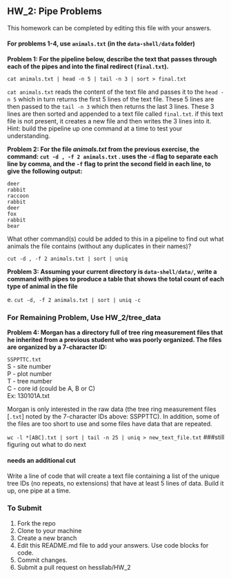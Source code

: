 
## HW_2: Pipe Problems  
This homework can be completed by editing this file with your answers.

#### For problems 1-4, use `animals.txt` (in the `data-shell/data` folder)  

__Problem 1: For the pipeline below, describe the text that passes through each of the pipes and into the final redirect (`final.txt`).__

`cat animals.txt | head -n 5 | tail -n 3 | sort > final.txt`

`cat animals.txt` reads the content of the text file and passes it to the `head -n 5` which in turn returns the first 5 lines of the text file. These 5 lines are then passed to the `tail -n 3` which then returns the last 3 lines. These 3 lines are then sorted and appended to a text file called `final.txt`. if this text file is not present, it creates a new file and then writes the 3 lines into it.
Hint: build the pipeline up one command at a time to test your understanding.

__Problem 2: For the file _animals.txt_ from the previous exercise, the command:
`cut -d , -f 2 animals.txt` . 
uses the `-d` flag to separate each line by comma, and the `-f` flag to print the second field in each line, to give the following output:__
```
deer
rabbit
raccoon
rabbit
deer
fox
rabbit
bear
```
What other command(s) could be added to this in a pipeline to find out what animals the file contains (without any duplicates in their names)? 

`cut -d , -f 2 animals.txt | sort | uniq`

__Problem 3: Assuming your current directory is `data-shell/data/`, write a command with pipes to produce a table that shows the total count of each type of animal in the file__
 
e.	`cut -d, -f 2 animals.txt | sort | uniq -c`   

### For Remaining Problem, Use HW_2/tree_data  

__Problem 4: Morgan has a directory full of tree ring measurement files that he inherited from a previous student who was poorly organized. The files are organized by a 7-character ID:__

`SSPPTTC.txt`  
S - site number  
P - plot number  
T - tree number  
C - core id (could be A, B or C)  
Ex: 130101A.txt  

Morgan is only interested in the raw data (the tree ring measurement files [`.txt`] noted by the 7-character IDs above: SSPPTTC). In addition, some of the files are too short to use and some files have data that are repeated. 

`wc -l *[ABC].txt | sort | tail -n 25 | uniq > new_text_file.txt`
###still figuring out what to do next
#### needs an additional cut

Write a line of code that will create a text file containing a list of the unique tree IDs (no repeats, no extensions) that have at least 5 lines of data. Build it up, one pipe at a time.

### To Submit
1) Fork the repo
2) Clone to your machine
3) Create a new branch
4) Edit this README.md file to add your answers.  Use code blocks for code.
5) Commit changes.
6) Submit a pull request on hessllab/HW_2
